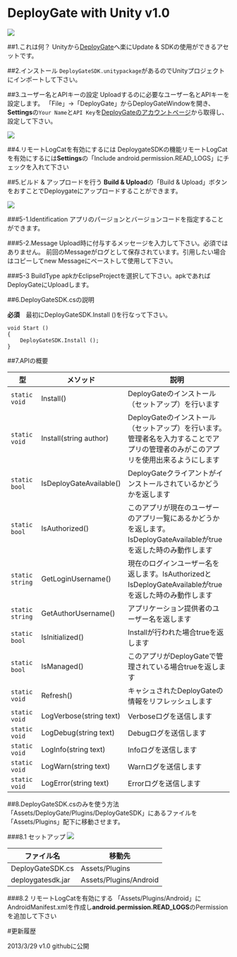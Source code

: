 # DeployGate with Unity v1.0
![](https://raw.github.com/anchan828/file-place/master/DeployGate/deploygate-icon.png)

##1.これは何？
Unityから[DeployGate](https://deploygate.com)へ楽にUpdate & SDKの使用ができるアセットです。

##2.インストール
`DeployGateSDK.unitypackage`があるのでUnityプロジェクトにインポートして下さい。

##3.ユーザー名とAPIキーの設定
Uploadするのに必要なユーザー名とAPIキーを設定します。
「File」→「DeployGate」からDeployGateWindowを開き、**Settings**の`Your Name`と`API Key`を[DeployGateのアカウントページ](https://deploygate.com/settings)から取得し、設定して下さい。


![](https://raw.github.com/anchan828/file-place/master/DeployGate/Settings.png)

##4.リモートLogCatを有効にするには
DeploygateSDKの機能リモートLogCatを有効にするには**Settings**の「Include android.permission.READ_LOGS」にチェックを入れて下さい


##5.ビルド & アップロードを行う
**Build & Upload**の「Build & Upload」ボタンをおすことでDeploygateにアップロードすることができます。

![](https://raw.github.com/anchan828/file-place/master/DeployGate/BuildUpload.png)

###5-1.Identification
アプリのパージョンとバージョンコードを指定することができます。

###5-2.Message
Upload時に付与するメッセージを入力して下さい。必須ではありません。
前回のMessageがログとして保存されています。引用したい場合はコピーしてnew Messageにペーストして使用して下さい。


###5-3 BuildType
apkかEclipseProjectを選択して下さい。apkであればDeployGateにUploadします。



##6.DeployGateSDK.csの説明

**必須**　最初にDeployGateSDK.Install ()を行なって下さい。

```
void Start ()
{
	DeployGateSDK.Install ();
}
```

##7.APIの概要

|型|メソッド|説明|
|---|---|---|
|`static void`|Install()|DeployGateのインストール（セットアップ）を行います|
|`static void`|Install(string author)|DeployGateのインストール（セットアップ）を行います。管理者名を入力することでアプリの管理者のみがこのアプリを使用出来るようにします|
|`static bool`|IsDeployGateAvailable()|DeployGateクライアントがインストールされているかどうかを返します|
|`static bool`|IsAuthorized()|このアプリが現在のユーザーのアプリ一覧にあるかどうかを返します。IsDeployGateAvailableがtrueを返した時のみ動作します|
|`static string`|GetLoginUsername()|現在のログインユーザー名を返します。IsAuthorizedとIsDeployGateAvailableがtrueを返した時のみ動作します|
|`static string`|GetAuthorUsername()|アプリケーション提供者のユーザー名を返します|
|`static bool`|IsInitialized()|Installが行われた場合trueを返します|
|`static bool`|IsManaged()|このアプリがDeployGateで管理されている場合trueを返します|
|`static void`|Refresh()|キャシュされたDeployGateの情報をリフレッシュします|
|`static void`|LogVerbose(string text)|Verboseログを送信します|
|`static void`|LogDebug(string text)|Debugログを送信します|
|`static void`|LogInfo(string text)|Infoログを送信します|
|`static void`|LogWarn(string text)|Warnログを送信します|
|`static void`|LogError(string text)|Errorログを送信します|


##8.DeployGateSDK.csのみを使う方法
「Assets/DeployGate/Plugins/DeployGateSDK」にあるファイルを「Assets/Plugins」配下に移動させます。

###8.1 セットアップ
![](https://raw.github.com/anchan828/file-place/master/DeployGate/8.1.png)

|ファイル名|移動先|
|---|---|
|DeployGateSDK.cs|Assets/Plugins|
|deploygatesdk.jar|Assets/Plugins/Android|

###8.2 リモートLogCatを有効にする
「Assets/Plugins/Android」にAndroidManifest.xmlを作成し**android.permission.READ_LOGS**のPermissionを追加して下さい

#更新履歴

2013/3/29 v1.0 githubに公開